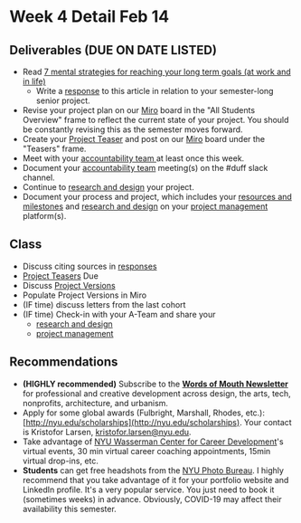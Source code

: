 # Week 4 Detail Feb 14

## Deliverables (DUE ON DATE LISTED)

* Read [7 mental strategies for reaching your long term goals (at work and in life)](https://blog.rescuetime.com/mental-strategies-long-term-goals/)
  * Write a [response](../assignments/responses.md) to this article in relation to your semester-long senior project.
* Revise your project plan on our [Miro](https://miro.com/app/board/uXjVOWb7kyo=/) board in the "All Students Overview" frame to reflect the current state of your project. You should be constantly revising this as the semester moves forward.
* Create your [Project Teaser](../assignments/project\_plan/project\_versions.md) and post on our [Miro](https://miro.com/app/board/uXjVOWb7kyo=/) board under the "Teasers" frame.
* Meet with your [accountability team ](../assignments/accountability\_partner.md)at least once this week.&#x20;
* Document your [accountability team](../assignments/accountability\_partner.md) meeting(s) on the #duff slack channel.
* Continue to [research and design](../assignments/project\_plan/) your project.
* Document your process and project, which includes your [resources and milestones](../assignments/project\_plan/) and [research and design](../assignments/project\_plan/) on your [project management](../assignments/website.md) platform(s).

## Class

* Discuss citing sources in [responses](../assignments/responses.md)
* [Project Teasers](../assignments/project\_plan/project\_versions.md) Due
* Discuss [Project Versions](../assignments/project\_plan/project\_versions.md)
* Populate Project Versions in Miro
* (IF time) discuss letters from the last cohort
* (IF time) Check-in with your A-Team and share your
  * [research and design](../assignments/project\_plan/)
  * [project management](../assignments/website.md)

## Recommendations

* **(HIGHLY recommended)** Subscribe to the [**Words of Mouth Newsletter**](http://www.wordsofmouth.org) for professional and creative development across design, the arts, tech, nonprofits, architecture, and urbanism.
* Apply for some global awards (Fulbright, Marshall, Rhodes, etc.): [http://nyu.edu/scholarships](http://nyu.edu/scholarships). Your contact is Kristofor Larsen, kristofor.larsen@nyu.edu.
* Take advantage of [NYU Wasserman Center for Career Development](https://www.nyu.edu/students/student-information-and-resources/career-development-and-jobs.html?\_\_s=pvit1odzgzycp3tif89s)'s virtual events, 30 min virtual career coaching appointments, 15min virtual drop-ins, etc.
* **Students** can get free headshots from the [NYU Photo Bureau](https://www.nyu.edu/employees/resources-and-services/media-and-communications/photo-services/in-studio-headshots.html). I highly recommend that you take advantage of it for your portfolio website and LinkedIn profile. It's a very popular service. You just need to book it (sometimes weeks) in advance. Obviously, COVID-19 may affect their availability this semester.
